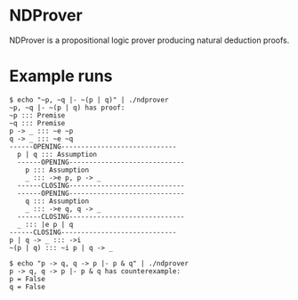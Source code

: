 # NDProver
NDProver is a propositional logic prover producing natural deduction proofs.

# Example runs

```
$ echo "~p, ~q |- ~(p | q)" | ./ndprover
~p, ~q |- ~(p | q) has proof:
~p ::: Premise
~q ::: Premise
p -> _ ::: ~e ~p
q -> _ ::: ~e ~q
------OPENING-----------------------------
  p | q ::: Assumption
  ------OPENING-----------------------------
    p ::: Assumption
    _ ::: ->e p, p -> _
  ------CLOSING-----------------------------
  ------OPENING-----------------------------
    q ::: Assumption
    _ ::: ->e q, q -> _
  ------CLOSING-----------------------------
  _ ::: |e p | q
------CLOSING-----------------------------
p | q -> _ ::: ->i
~(p | q) ::: ~i p | q -> _
```

```
$ echo "p -> q, q -> p |- p & q" | ./ndprover
p -> q, q -> p |- p & q has counterexample:
p = False
q = False
```
